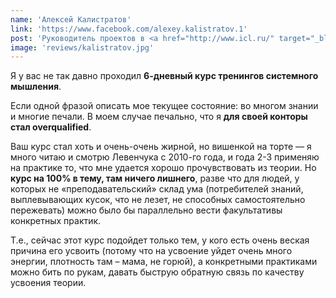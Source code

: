 ```yaml
---
name: 'Алексей Калистратов'
link: 'https://www.facebook.com/alexey.kalistratov.1'
post: 'Руководитель проектов в <a href="http://www.icl.ru/" target="_blank">Группе компаний ICL</a>'
image: 'reviews/kalistratov.jpg'
---
```


Я у вас не так давно проходил **6-дневный курс тренингов системного мышления**.

Если одной фразой описать мое текущее состояние: во многом знании и многие печали. В моем случае печально, что я **для своей конторы стал overqualified**.

Ваш курс стал хоть и очень-очень жирной, но вишенкой на торте — я много читаю и смотрю Левенчука с 2010-го года, и года 2-3 применяю на практике то, что мне удается хорошо прочувствовать из теории. Но **курс на 100% в тему, там ничего лишнего**, разве что для людей, у которых не «преподавательский» склад ума (потребителей знаний, выплевывающих кусок, что не лезет, не способных самостоятельно пережевать) можно было бы параллельно вести факультативы конкретных практик.

Т.е., сейчас этот курс подойдет только тем, у кого есть очень веская причина его усвоить (потому что на усвоение уйдет очень много энергии, плотность там – мама, не горюй), а конкретными практиками можно бить по рукам, давать быструю обратную связь по качеству усвоения теории.
